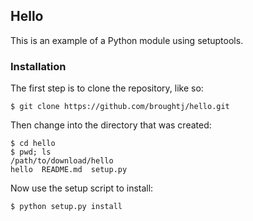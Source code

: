 ## Hello

This is an example of a Python module using setuptools. 

### Installation

The first step is to clone the repository, like so:

```
$ git clone https://github.com/broughtj/hello.git
```

Then change into the directory that was created:

```
$ cd hello
$ pwd; ls   
/path/to/download/hello
hello  README.md  setup.py
```

Now use the setup script to install:

```
$ python setup.py install
```
